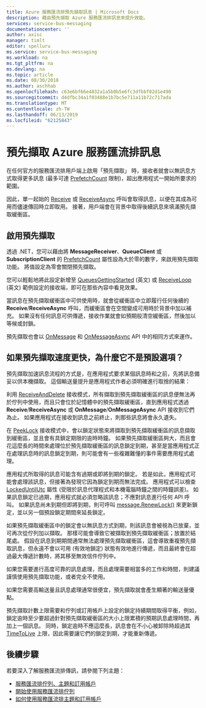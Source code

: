 ```yaml
---
title: Azure 服務匯流排預先擷取訊息 | Microsoft Docs
description: 藉由預先擷取 Azure 服務匯流排訊息來提升效能。
services: service-bus-messaging
documentationcenter: ''
author: axisc
manager: timlt
editor: spelluru
ms.service: service-bus-messaging
ms.workload: na
ms.tgt_pltfrm: na
ms.devlang: na
ms.topic: article
ms.date: 08/30/2018
ms.author: aschhab
ms.openlocfilehash: c63e6bf66e4832a1a5b0b5e6fc3dfbbf02d1e490
ms.sourcegitcommit: d4dfbc34a1f03488e1b7bc5e711a11b72c717ada
ms.translationtype: MT
ms.contentlocale: zh-TW
ms.lasthandoff: 06/13/2019
ms.locfileid: "62125843"
---
```

# <a name="prefetch-azure-service-bus-messages"></a>預先擷取 Azure 服務匯流排訊息

在任何官方的服務匯流排用戶端上啟用「預先擷取」  時，接收者就會以無訊息方式取得更多訊息 (最多可達 [PrefetchCount](/dotnet/api/microsoft.azure.servicebus.queueclient.prefetchcount#Microsoft_Azure_ServiceBus_QueueClient_PrefetchCount) 限制)，超出應用程式一開始所要求的範圍。

因此，單一起始的 [Receive](/dotnet/api/microsoft.servicebus.messaging.queueclient.receive) 或 [ReceiveAsync](/dotnet/api/microsoft.azure.servicebus.core.messagereceiver.receiveasync) 呼叫會取得訊息，以便在其成為可用而儘速傳回時立即取用。 接著，用戶端會在背景中取得後續訊息來填滿預先擷取緩衝區。

## <a name="enable-prefetch"></a>啟用預先擷取

透過 .NET，您可以藉由將 **MessageReceiver**、**QueueClient** 或 **SubscriptionClient** 的 [PrefetchCount](/dotnet/api/microsoft.azure.servicebus.queueclient.prefetchcount#Microsoft_Azure_ServiceBus_QueueClient_PrefetchCount) 屬性設為大於零的數字，來啟用預先擷取功能。 將值設定為零會關閉預先擷取。

您可以輕鬆地將此設定新增至 [QueuesGettingStarted](https://github.com/Azure/azure-service-bus/tree/master/samples/DotNet/Microsoft.ServiceBus.Messaging/QueuesGettingStarted) \(英文\) 或 [ReceiveLoop](https://github.com/Azure/azure-service-bus/tree/master/samples/DotNet/Microsoft.ServiceBus.Messaging/ReceiveLoop) \(英文\) 範例設定的接收端，即可在那些內容中看見效果。

當訊息在預先擷取緩衝區中可供使用時，就會從緩衝區中立即履行任何後續的 **Receive**/**ReceiveAsync** 呼叫，而緩衝區會在空間變成可用時於背景中加以補充。 如果沒有任何訊息可供傳遞，接收作業就會如預期般清空緩衝區，然後加以等候或封鎖。

預先擷取也會以 [OnMessage](/dotnet/api/microsoft.servicebus.messaging.queueclient.onmessage) 和 [OnMessageAsync](/dotnet/api/microsoft.servicebus.messaging.queueclient.onmessageasync) API 中的相同方式來運作。

## <a name="if-it-is-faster-why-is-prefetch-not-the-default-option"></a>如果預先擷取速度更快，為什麼它不是預設選項？

預先擷取加速訊息流程的方式是，在應用程式要求某個訊息時和之前，先將訊息備妥以供本機擷取。 這個輸送量提升是應用程式作者必須明確進行取捨的結果：

利用 [ReceiveAndDelete](/dotnet/api/microsoft.servicebus.messaging.receivemode) 接收模式，所有擷取到預先擷取緩衝區的訊息便無法再於佇列中使用，而且只會位於記憶體中的預先擷取緩衝區，直到應用程式透過 **Receive**/**ReceiveAsync** 或 **OnMessage**/**OnMessageAsync** API 接收到它們為止。 如果應用程式在接收到訊息之前終止，則那些訊息將會永久遺失。

在 [PeekLock](/dotnet/api/microsoft.servicebus.messaging.receivemode#Microsoft_ServiceBus_Messaging_ReceiveMode_PeekLock) 接收模式中，會以鎖定狀態來將擷取到預先擷取緩衝區的訊息擷取到緩衝區，並且會有具鎖定期限的逾時時鐘。 如果預先擷取緩衝區夠大，而且會花這麼長的時間來處理位於預先擷取緩衝區的訊息鎖定到期，甚至是當應用程式正在處理訊息時的訊息鎖定到期，則可能會有一些複雜難懂的事件需要應用程式處理。

應用程式所取得的訊息可能含有過期或即將到期的鎖定。 若是如此，應用程式可能會處理該訊息，但接著為發現它因為鎖定到期而無法完成。 應用程式可以檢查 [LockedUntilUtc](/dotnet/api/microsoft.azure.servicebus.message.systempropertiescollection.lockeduntilutc) 屬性 (受限於訊息代理程式和本機電腦時鐘之間的時鐘誤差)。 如果訊息鎖定已過期，應用程式就必須忽略該訊息；不應對訊息進行任何 API 呼叫。 如果訊息尚未到期但即將到期，則可呼叫 [message.RenewLock()](/dotnet/api/microsoft.azure.servicebus.core.messagereceiver.renewlockasync#Microsoft_Azure_ServiceBus_Core_MessageReceiver_RenewLockAsync_System_String_) 來更新鎖定，並以另一個預設鎖定期間來延長鎖定。

如果預先擷取緩衝區中的鎖定會以無訊息方式到期，則該訊息會被視為已放棄，並可再次從佇列加以擷取。 那樣可能會導致它被擷取到預先擷取緩衝區；放置於結尾處。 假設在訊息到期期間通常無法處理預先擷取緩衝區，這會導致重複預先擷取訊息，但永遠不會以可用 (有效地鎖定) 狀態有效地進行傳遞，而且最終會在超過最大傳遞計數時，將其移至無效信件佇列中。

如果您需要進行高度可靠的訊息處理，而且處理需要相當多的工作和時間，則建議謹慎使用預先擷取功能，或者完全不使用。

如果您需要高輸送量且訊息處理通常很便宜，預先擷取就會產生顯著的輸送量優點。

預先擷取計數上限需要和佇列或訂用帳戶上設定的鎖定持續期間取得平衡，例如，鎖定逾時至少要超過針對預先擷取緩衝區的大小上限累積的預期訊息處理時間，再加上一個訊息。 同時，鎖定逾時不應這麼長，訊息會在不小心被卸除時超過其 [TimeToLive](/dotnet/api/microsoft.azure.servicebus.message.timetolive#Microsoft_Azure_ServiceBus_Message_TimeToLive) 上限，因此需要讓它們的鎖定到期，才能重新傳遞。

## <a name="next-steps"></a>後續步驟

若要深入了解服務匯流排傳訊，請參閱下列主題：

* [服務匯流排佇列、主題和訂用帳戶](service-bus-queues-topics-subscriptions.md)
* [開始使用服務匯流排佇列](service-bus-dotnet-get-started-with-queues.md)
* [如何使用服務匯流排主題和訂用帳戶](service-bus-dotnet-how-to-use-topics-subscriptions.md)
